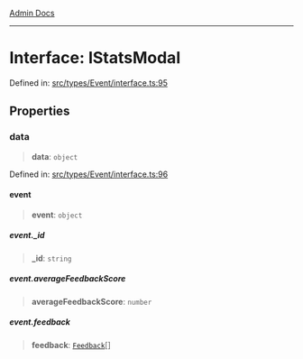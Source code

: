 [Admin Docs](/)

***

# Interface: IStatsModal

Defined in: [src/types/Event/interface.ts:95](https://github.com/PalisadoesFoundation/talawa-admin/blob/main/src/types/Event/interface.ts#L95)

## Properties

### data

> **data**: `object`

Defined in: [src/types/Event/interface.ts:96](https://github.com/PalisadoesFoundation/talawa-admin/blob/main/src/types/Event/interface.ts#L96)

#### event

> **event**: `object`

##### event.\_id

> **\_id**: `string`

##### event.averageFeedbackScore

> **averageFeedbackScore**: `number`

##### event.feedback

> **feedback**: [`Feedback`](../../type/type-aliases/Feedback.md)[]
